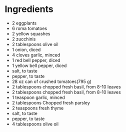 # Ingredients

- 2 eggplants
- 6 roma tomatoes
- 2 yellow squashes
- 2 zucchinis
- 2 tablespoons olive oil
- 1 onion, diced
- 4 cloves garlic, minced
- 1 red bell pepper, diced
- 1 yellow bell pepper, diced
- salt, to taste
- pepper, to taste
- 28 oz can of crushed tomatoes(795 g)
- 2 tablespoons chopped fresh basil, from 8-10 leaves
- 2 tablespoons chopped fresh basil, from 8-10 leaves
- 1 teaspoon garlic, minced
- 2 tablespoons Chopped fresh parsley
- 2 teaspoons fresh thyme
- salt, to taste
- pepper, to taste
- 4 tablespoons olive oil

